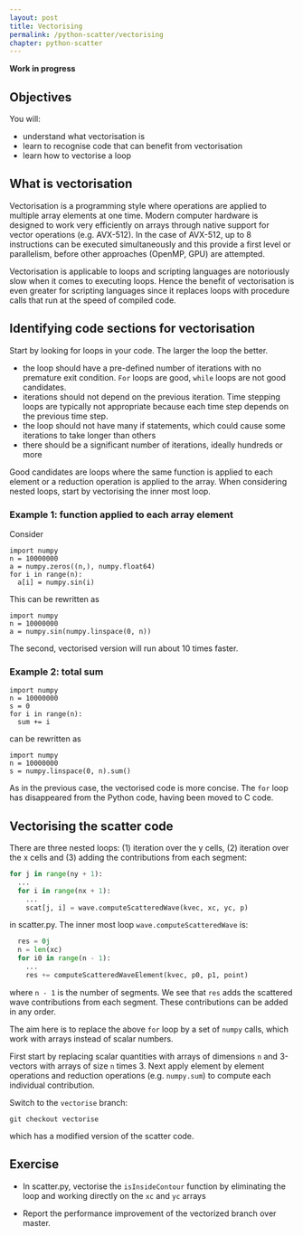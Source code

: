 ```yaml
---
layout: post
title: Vectorising
permalink: /python-scatter/vectorising
chapter: python-scatter
---
```


**Work in progress**

## Objectives

You will:

* understand what vectorisation is
* learn to recognise code that can benefit from vectorisation
* learn how to vectorise a loop

## What is vectorisation

Vectorisation is a programming style where operations are applied to multiple array elements at one time. Modern computer hardware is designed to work very efficiently on arrays through native support for vector operations (e.g. AVX-512). In the case of AVX-512, up to 8 instructions can be executed simultaneously and this provide a first level or parallelism, before other approaches (OpenMP, GPU) are attempted. 

Vectorisation is applicable to loops and scripting languages are notoriously slow when it comes to executing loops. Hence the benefit of vectorisation is even greater for scripting languages since it replaces loops with procedure calls that run at the speed of compiled code. 

## Identifying code sections for vectorisation

Start by looking for loops in your code. The larger the loop the better.

 * the loop should have a pre-defined number of iterations with no premature exit condition. `For` loops are good, `while` loops are not good candidates. 
 * iterations should not depend on the previous iteration. Time stepping loops are typically not appropriate because each time step depends on the previous time step.
 * the loop should not have many if statements, which could cause some iterations to take longer than others
 * there should be a significant number of iterations, ideally hundreds or more

 Good candidates are loops where the same function is applied to each element or a reduction operation is applied to the array. When considering nested loops, start by vectorising the inner most loop.


### Example 1: function applied to each array element

Consider
```
import numpy
n = 10000000
a = numpy.zeros((n,), numpy.float64)
for i in range(n):
  a[i] = numpy.sin(i)
```
This can be rewritten as
```
import numpy
n = 10000000
a = numpy.sin(numpy.linspace(0, n))
```
The second, vectorised version will run about 10 times faster.

### Example 2: total sum

```
import numpy
n = 10000000
s = 0
for i in range(n):
  sum += i
```
can be rewritten as
```
import numpy
n = 10000000
s = numpy.linspace(0, n).sum()
```
As in the previous case, the vectorised code is more concise. The `for` loop has disappeared from the Python code, having been moved to C code.

## Vectorising the scatter code

There are three nested loops: (1) iteration over the y cells, (2) iteration over the x cells and (3) adding the contributions from each segment:
```python
for j in range(ny + 1):
  ...
  for i in range(nx + 1):
    ...
    scat[j, i] = wave.computeScatteredWave(kvec, xc, yc, p)
```
in scatter.py.  The inner most loop `wave.computeScatteredWave` is:
```python
  res = 0j
  n = len(xc)
  for i0 in range(n - 1):
    ...
    res += computeScatteredWaveElement(kvec, p0, p1, point)
```
where `n - 1` is the number of segments. We see that `res` adds the scattered wave contributions from each segment. These contributions can be added in any order. 

The aim here is to replace the above `for` loop by a set of `numpy` calls, which work with arrays instead of scalar numbers. 

First start by replacing scalar quantities with arrays of dimensions `n` and 3-vectors with arrays of size `n` times 3. Next apply element by element operations and reduction operations (e.g. `numpy.sum`) to compute each individual contribution. 

Switch to the `vectorise` branch:
```
git checkout vectorise
```
which has a modified version of the scatter code.  

## Exercise

 * In scatter.py, vectorise the `isInsideContour` function by eliminating the loop and working directly on the `xc` and `yc` arrays
 
 * Report the performance improvement of the vectorized branch over master. 


